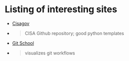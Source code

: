 # Listing of interesting sites

*  [Cisagov](https://github.com/cisagov)
  * >CISA Github repository; good python templates
*  [Git School](http://git-school.github.io/visualizing-git/)
  * >visualizes git workflows

